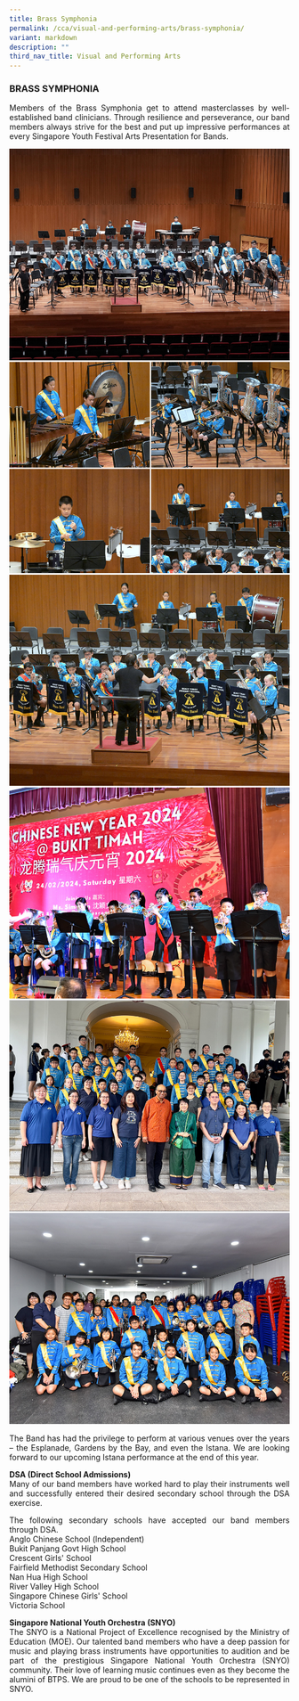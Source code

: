 ```yaml
---
title: Brass Symphonia
permalink: /cca/visual-and-performing-arts/brass-symphonia/
variant: markdown
description: ""
third_nav_title: Visual and Performing Arts
---
```

<h3>BRASS SYMPHONIA</h3>
<p align="justify">Members of the Brass Symphonia get to attend masterclasses by well-established band clinicians. Through resilience and perseverance, our band members always strive for the best and put up impressive performances at every Singapore Youth Festival Arts Presentation for Bands.</p>

![](/images/CCA/band24_2.jpg)
![](/images/CCA/band24.jpg)
![](/images/CCA/band24_3.jpg)
![](/images/CCA/brasssymphonia24_3.jpg)
![](/images/CCA/brasssymphonia24_2.jpg)
![](/images/CCA/brasssymphonia24_1.jpg)

<p align="justify">
The Band has had the privilege to perform at various venues over the years – the Esplanade, Gardens by the Bay, and even the Istana. We are looking forward to our upcoming Istana performance at the end of this year.</p>
<p align="justify">
<strong>DSA (Direct School Admissions)</strong><br>
Many of our band members have worked hard to play their instruments well and successfully entered their desired secondary school through the DSA exercise.</p>

<p align="justify">
The following secondary schools have accepted our band members through DSA.<br>
Anglo Chinese School (lndependent) <br>
Bukit Panjang Govt High School<br>
Crescent Girls' School<br>
Fairfield Methodist Secondary School<br>
Nan Hua High School<br>
River Valley High School<br>
Singapore Chinese Girls' School<br>
Victoria School</p>
<p align="justify">
<strong>Singapore National Youth Orchestra (SNYO) </strong><br>
The SNYO is a National Project of Excellence recognised by the Ministry of Education (MOE). Our talented band members who have a deep passion for music and playing brass instruments have opportunities to audition and be part of the prestigious Singapore National Youth Orchestra (SNYO) community. Their love of learning music continues even as they become the alumini of BTPS. We are proud to be one of the schools to be represented in SNYO.</p>